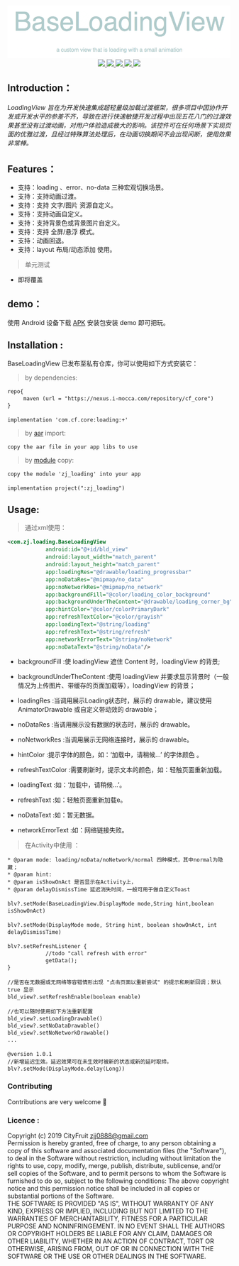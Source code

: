 <p align="center" >
   <img src = "https://github.com/ZBL-Kiven/loadingView/raw/master/demo/title.png"/>
   <br>
   <a href = "http://cityfruit.io/">
   <img src = "https://img.shields.io/static/v1?label=By&message=CityFruit.io&color=2af"/>
   </a>
   <a href = "https://github.com/ZBL-Kiven/loadingView">
      <img src = "https://img.shields.io/static/v1?label=platform&message=Android&color=6bf"/>
   </a>
   <a href = "https://github.com/ZBL-Kiven">
      <img src = "https://img.shields.io/static/v1?label=author&message=ZJJ&color=9cf"/>
  </a>
  <a href = "https://developer.android.google.cn/jetpack/androidx">
      <img src = "https://img.shields.io/static/v1?label=supported&message=AndroidX&color=8ce"/>
  </a>
  <a href = "https://www.android-doc.com/guide/components/android7.0.html">
      <img src = "https://img.shields.io/static/v1?label=minVersion&message=Nougat&color=cce"/>
  </a>
</p>
 
## Introduction：

###### LoadingView 旨在为开发快速集成超轻量级加载过渡框架，很多项目中因协作开发或开发水平的参差不齐，导致在进行快速敏捷开发过程中出现五花八门的过渡效果甚至没有过渡动画，对用户体验造成极大的影响。该控件可在任何场景下实现页面的优雅过渡，且经过特殊算法处理后，在动画切换期间不会出现间断，使用效果非常棒。


## Features：

* 支持：loading 、error、no-data 三种宏观切换场景。
* 支持：支持动画过渡。
* 支持：支持 文字/图片 资源自定义。
* 支持：支持动画自定义。
* 支持：支持背景色或背景图片自定义。
* 支持：支持 全屏/悬浮 模式。
* 支持：动画回退。
* 支持：layout 布局/动态添加 使用。

> 单元测试

- 即将覆盖

## demo：

使用 Android 设备下载 [APK](https://github.com/ZBL-Kiven/loadingView/raw/master/demo/demo.apk) 安装包安装 demo 即可把玩。

## Installation :


BaseLoadingView 已发布至私有仓库，你可以使用如下方式安装它：

> by dependencies:

```
repo{
     maven (url = "https://nexus.i-mocca.com/repository/cf_core")
}

implementation 'com.cf.core:loading:+'

```

> by [aar](https://nexus.i-mocca.com/repository/cf_core/com/cf/core/loading/1.0.0/loading-1.0.0.aar) import:

```
copy the aar file in your app libs to use
```

> by [module](https://github.com/ZBL-Kiven/loadingView/archive/master.zip) copy:
 
```
copy the module 'zj_loading' into your app

implementation project(":zj_loading")

```

## Usage:
> 通过xml使用：
 
```xml
<com.zj.loading.BaseLoadingView
            android:id="@+id/bld_view"
            android:layout_width="match_parent"
            android:layout_height="match_parent"
            app:loadingRes="@drawable/loading_progressbar"
            app:noDataRes="@mipmap/no_data"
            app:noNetworkRes="@mipmap/no_network"
            app:backgroundFill="@color/loading_color_background"
            app:backgroundUnderTheContent="@drawable/loading_corner_bg"
            app:hintColor="@color/colorPrimaryDark"
            app:refreshTextColor="@color/grayish"
            app:loadingText="@string/loading"
            app:refreshText="@string/refresh"
            app:networkErrorText="@string/noNetwork"
            app:noDataText="@string/noData"/>
```

* backgroundFill :使 loadingView 遮住 Content 时，loadingView 的背景;

* backgroundUnderTheContent :使用 loadingView 并要求显示背景时（一般情况为上传图片、带缓存的页面加载等），loadingView 的背景；

* loadingRes :当调用展示Loading状态时，展示的 drawable，建议使用 AnimatorDrawable 或自定义带动效的 drawable；

* noDataRes :当调用展示没有数据的状态时，展示的 drawable。

* noNetworkRes :当调用展示无网络连接时，展示的 drawable。

* hintColor :提示字体的颜色，如：‘加载中，请稍候...’ 的字体颜色 。

* refreshTextColor :需要刷新时，提示文本的颜色，如：轻触页面重新加载。

* loadingText :如：‘加载中，请稍候...’。

* refreshText :如：轻触页面重新加载e。

* noDataText :如：暂无数据。

* networkErrorText :如：网络链接失败。

> 在Activity中使用 ：
 
```
* @param mode: loading/noData/noNetwork/normal 四种模式，其中normal为隐藏；
* @param hint:
* @param isShowOnAct 是否显示在Activity上，
* @param delayDismissTime 延迟消失时间，一般可用于做自定义Toast
    
blv?.setMode(BaseLoadingView.DisplayMode mode,String hint,boolean isShowOnAct)

blv?.setMode(DisplayMode mode, String hint, boolean showOnAct, int delayDismissTime)

blv?.setRefreshListener {
            //todo "call refresh with error"
            getData();
}

//是否在无数据或无网络等容错情形出现 "点击页面以重新尝试" 的提示和刷新回调；默认 true 显示 
bld_view?.setRefreshEnable(boolean enable)

//也可以随时使用如下方法重新配置
bld_view?.setLoadingDrawable()
bld_view?.setNoDataDrawable()
bld_view?.setNoNetworkDrawable()
...  

@version 1.0.1
//新增延迟生效。延迟效果可在未生效时被新的状态或新的延时取缔。
blv?.setMode(DisplayMode.delay(Long))

```
### Contributing

Contributions are very welcome 🎉

### Licence :  

Copyright (c) 2019 CityFruit zjj0888@gmail.com<br>
Permission is hereby granted, free of charge, to any person obtaining a copy of this software and associated documentation files (the "Software"), to deal in the Software without restriction, including without limitation the rights to use, copy, modify, merge, publish, distribute, sublicense, and/or sell copies of the Software, and to permit persons to whom the Software is furnished to do so, subject to the following conditions:
The above copyright notice and this permission notice shall be included in all copies or substantial portions of the Software.<br>
THE SOFTWARE IS PROVIDED "AS IS", WITHOUT WARRANTY OF ANY KIND, EXPRESS OR IMPLIED, INCLUDING BUT NOT LIMITED TO THE WARRANTIES OF MERCHANTABILITY, FITNESS FOR A PARTICULAR PURPOSE AND NONINFRINGEMENT. IN NO EVENT SHALL THE AUTHORS OR COPYRIGHT HOLDERS BE LIABLE FOR ANY CLAIM, DAMAGES OR OTHER LIABILITY, WHETHER IN AN ACTION OF CONTRACT, TORT OR OTHERWISE, ARISING FROM, OUT OF OR IN CONNECTION WITH THE SOFTWARE OR THE USE OR OTHER DEALINGS IN THE SOFTWARE.
